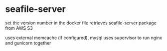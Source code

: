 # seafile-server

set the version number in the docker file
retrieves seafile-server package from AWS S3

uses external memcache (if configured), mysql
uses supervisor to run nginx and gunicorn together
